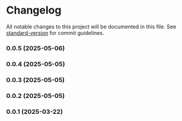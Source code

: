 # Changelog

All notable changes to this project will be documented in this file. See [standard-version](https://github.com/conventional-changelog/standard-version) for commit guidelines.

### 0.0.5 (2025-05-06)

### 0.0.4 (2025-05-05)

### 0.0.3 (2025-05-05)

### 0.0.2 (2025-05-05)

### 0.0.1 (2025-03-22)
